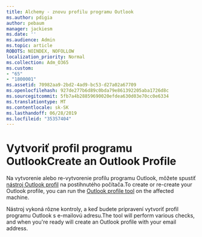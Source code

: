 ```yaml
---
title: Alchemy - znovu profilu programu Outlook
ms.author: pdigia
author: pebaum
manager: jackiesm
ms.date: ''
ms.audience: Admin
ms.topic: article
ROBOTS: NOINDEX, NOFOLLOW
localization_priority: Normal
ms.collection: Adm_O365
ms.custom:
- "65"
- "1800001"
ms.assetid: 70982aa9-2bd2-4ad9-bc53-d27a02a67709
ms.openlocfilehash: 927de277b6d89c0bda79e861392205aba1726d8c
ms.sourcegitcommit: 5fb7a4b28859690020efdea630d03e70cc0e6334
ms.translationtype: MT
ms.contentlocale: sk-SK
ms.lasthandoff: 06/28/2019
ms.locfileid: "35357404"
---
```

# <a name="create-an-outlook-profile"></a><span data-ttu-id="8b648-102">Vytvoriť profil programu Outlook</span><span class="sxs-lookup"><span data-stu-id="8b648-102">Create an Outlook Profile</span></span>

<span data-ttu-id="8b648-103">Na vytvorenie alebo re-vytvorenie profilu programu Outlook, môžete spustiť [nástroj Outlook profil](https://aka.ms/SaRA-OutlookSetupProfile-Alchemy) na postihnutého počítača.</span><span class="sxs-lookup"><span data-stu-id="8b648-103">To create or re-create your Outlook profile, you can run the [Outlook profile tool](https://aka.ms/SaRA-OutlookSetupProfile-Alchemy) on the affected machine.</span></span>

<span data-ttu-id="8b648-104">Nástroj vykoná rôzne kontroly, a keď budete pripravení vytvoriť profil programu Outlook s e-mailovú adresu.</span><span class="sxs-lookup"><span data-stu-id="8b648-104">The tool will perform various checks, and when you're ready will create an Outlook profile with your email address.</span></span>
